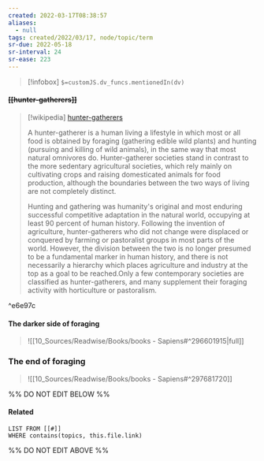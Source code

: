 ```yaml
---
created: 2022-03-17T08:38:57 
aliases:
  - null
tags: created/2022/03/17, node/topic/term
sr-due: 2022-05-18
sr-interval: 24
sr-ease: 223
---
```

> [!infobox]
`$=customJS.dv_funcs.mentionedIn(dv)`

#### <s class="topic-title">[[hunter-gatherers]]</s>

> [!wikipedia] [hunter-gatherers](https://en.wikipedia.org/wiki/Hunter-gatherer)
> 
> A hunter-gatherer is a human living a lifestyle in which most or all food is obtained by foraging (gathering edible wild plants) and hunting (pursuing and killing of wild animals), in the same way that most natural omnivores do. Hunter-gatherer societies stand in contrast to the more sedentary agricultural societies, which rely mainly on cultivating crops and raising domesticated animals for food production, although the boundaries between the two ways of living are not completely distinct.
> 
> Hunting and gathering was humanity's original and most enduring successful competitive adaptation in the natural world, occupying at least 90 percent of human history. Following the invention of agriculture, hunter-gatherers who did not change were displaced or conquered by farming or pastoralist groups in most parts of the world. However, the division between the two is no longer presumed to be a fundamental marker in human history, and there is not necessarily a hierarchy which places agriculture and industry at the top as a goal to be reached.Only a few contemporary societies are classified as hunter-gatherers, and many supplement their foraging activity with horticulture or pastoralism.
>

^e6e97c

#### The darker side of foraging

> ![[10_Sources/Readwise/Books/books - Sapiens#^296601915|full]]

### The end of foraging

> ![[10_Sources/Readwise/Books/books - Sapiens#^297681720]]

%% DO NOT EDIT BELOW %%

#### Related 

```dataview
LIST FROM [[#]]
WHERE contains(topics, this.file.link)
```
%% DO NOT EDIT ABOVE %%
